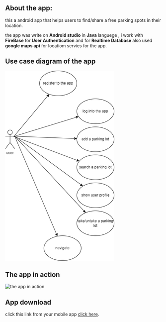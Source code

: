 ## About the app:
this a android app that helps users to find/share a free parking spots in their location.

the app was write on **Android studio** in **Java** languege , i work with **FireBase** for **User Authentication** and for **Realtime Database**
also used **google maps api** for locatiom servies for the app.

## Use case diagram of the app
![use case diagram](https://github.com/nikaloamashvili/Parking-App/blob/master/Untitled%20Diagram.drawio.png)

## The app in action
![the app in action](https://photos.google.com/album/AF1QipMeuaXmjdqD0CAe-_CLO0DqMwR8kqxUpHdCeC6Z/photo/AF1QipMyWthGhljtXgWRMXL7JoAniS8MHQz767OdgMYI)

## App download
click this link from your mobile app [click here](https://github.com/nikaloamashvili/Parking-App/blob/master/app-debug.apk?raw=true).


